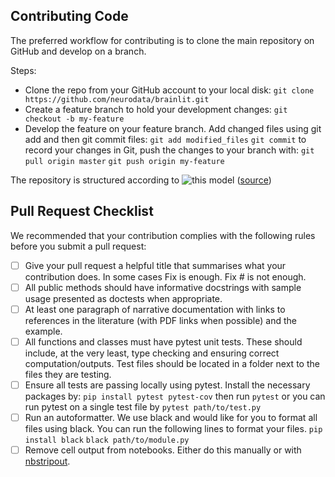 ## Contributing Code
The preferred workflow for contributing is to clone the main repository on GitHub and develop on a branch. 

Steps:
- Clone the repo from your GitHub account to your local disk:
```git clone https://github.com/neurodata/brainlit.git```
- Create a feature branch to hold your development changes:
```git checkout -b my-feature```
- Develop the feature on your feature branch. Add changed files using git add and then git commit files:
```git add modified_files```
```git commit```
to record your changes in Git, push the changes to your branch with:
```git pull origin master```
```git push origin my-feature```

The repository is structured according to
![this model](https://nvie.com/img/git-model@2x.png)
([source](https://nvie.com/posts/a-successful-git-branching-model/))

## Pull Request Checklist
We recommended that your contribution complies with the following rules before you submit a pull request:

 - [ ] Give your pull request a helpful title that summarises what your contribution does. In some cases Fix <ISSUE TITLE> is enough. Fix #<ISSUE NUMBER> is not enough.
 - [ ] All public methods should have informative docstrings with sample usage presented as doctests when appropriate.
 - [ ] At least one paragraph of narrative documentation with links to references in the literature (with PDF links when possible) and the example.
 - [ ] All functions and classes must have pytest unit tests. These should include, at the very least, type checking and ensuring correct computation/outputs. Test files should be located in a folder next to the files they are testing.
 - [ ] Ensure all tests are passing locally using pytest. Install the necessary packages by:
```pip install pytest pytest-cov```
then run
```pytest```
or you can run pytest on a single test file by
```pytest path/to/test.py```
 - [ ] Run an autoformatter. We use black and would like for you to format all files using black. You can run the following lines to format your files.
```pip install black```
```black path/to/module.py```
 - [ ] Remove cell output from notebooks. Either do this manually or with [nbstripout](https://github.com/kynan/nbstripout).
